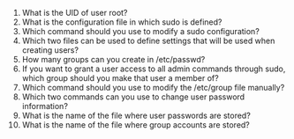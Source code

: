  1. What is the UID of user root? 
 2. What is the configuration file in which sudo is defined? 
 3. Which command should you use to modify a sudo
    configuration?
 4. Which two files can be used to define settings that will be used when creating users? 
 5. How many groups can you create in /etc/passwd? 
 6. If you want to grant a user access to all admin commands through sudo, which group should you make that user a member of? 
 7. Which command should you use to modify the /etc/group file manually? 
 8. Which two commands can you use to change user password information?
 9. What is the name of the file where user passwords are stored? 
 10. What is the name of the file where group accounts are stored?